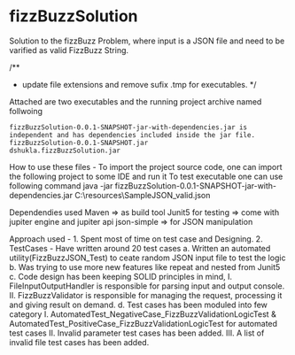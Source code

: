 # fizzBuzzSolution
Solution to the fizzBuzz Problem, where input is a JSON file and need to be varified as valid FizzBuzz String.

/**
* update file extensions and remove sufix .tmp for executables.
*/

Attached are two executables and the running project archive named follwoing

	fizzBuzzSolution-0.0.1-SNAPSHOT-jar-with-dependencies.jar is independent and has dependencies included inside the jar file.
	fizzBuzzSolution-0.0.1-SNAPSHOT.jar 
	dshukla.fizzBuzzSolution.jar

How to use these files - 
	To import the project source code, one can import the following project to some IDE and run it
	To test executable one can use following command
		java -jar fizzBuzzSolution-0.0.1-SNAPSHOT-jar-with-dependencies.jar  C:\resources\SampleJSON_valid.json


Dependendies used 
Maven => as build tool
Junit5 for testing => come with jupiter engine and jupiter api
json-simple => for JSON manipulation

Approach used - 
	1. Spent most of time on test case and Designing.
	2. TestCases - Have written around 20 test cases
			a. Written an automated utility(FizzBuzzJSON_Test) to ceate random JSON input file to test the logic
			b. Was trying to use more new features like repeat and nested from Junit5
			c. Code design has been keeping SOLID principles in mind, 
				I. FileInputOutputHandler is responsible for parsing input and output console.
				II. FizzBuzzValidator is responsible for managing the request, processing it and giving result on demand.
			d. Test cases has been moduled into few category 
				I. AutomatedTest_NegativeCase_FizzBuzzValidationLogicTest & AutomatedTest_PositiveCase_FizzBuzzValidationLogicTest for automated test cases
				II. Invalid parameter test cases has been added.
				III. A list of invalid file test cases has been added.
